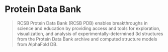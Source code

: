 # Protein Data Bank

> RCSB Protein Data Bank (RCSB PDB) enables breakthroughs in science and education by providing access and tools for exploration, visualization, and analysis of experimentally-determined 3d structures from the Protein Data Bank archive and computed structure models from AlphaFold DB. 